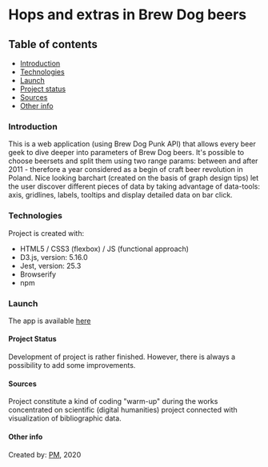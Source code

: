 # Hops and extras in Brew Dog beers

## Table of contents

- [Introduction](#introduction)
- [Technologies](#technologies)
- [Launch](#launch)
- [Project status](#project-status)
- [Sources](#sources)
- [Other info](#other-info)

### Introduction

This is a web application (using Brew Dog Punk API) that allows every beer geek to dive deeper into parameters of Brew Dog beers. It's possible to choose beersets and split them using two range params: between and after 2011 - therefore a year considered as a begin of craft beer revolution in Poland. Nice looking barchart (created on the basis of graph design tips) let the user discover different pieces of data by taking advantage of data-tools: axis, gridlines, labels, tooltips and display detailed data on bar click.

### Technologies

Project is created with:

- HTML5 / CSS3 (flexbox) / JS (functional approach)
- D3.js, version: 5.16.0
- Jest, version: 25.3
- Browserify
- npm

### Launch

The app is available [here](https://bevviemarsh.github.io/hops_extras_barchart/ "Hops and extras in Brew Dog beers")

#### Project Status

Development of project is rather finished. However, there is always a possibility to add some improvements.

#### Sources

Project constitute a kind of coding "warm-up" during the works concentrated on scientific (digital humanities) project connected with visualization of bibliographic data.

#### Other info

Created by: [PM](https://github.com/bevviemarsh "The Author's GitHub Repository"), 2020
